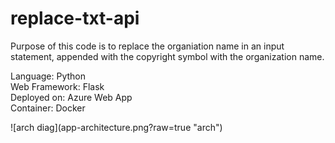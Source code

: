<h1>replace-txt-api</h1>
Purpose of this code is to replace the organiation name in an input statement, appended with the copyright symbol with the organization name.
<br>
<p>
Language: Python<br>
Web Framework: Flask<br>
Deployed on: Azure Web App<br>
Container: Docker
</p>

<p>
![arch diag](app-architecture.png?raw=true "arch")
</p>

